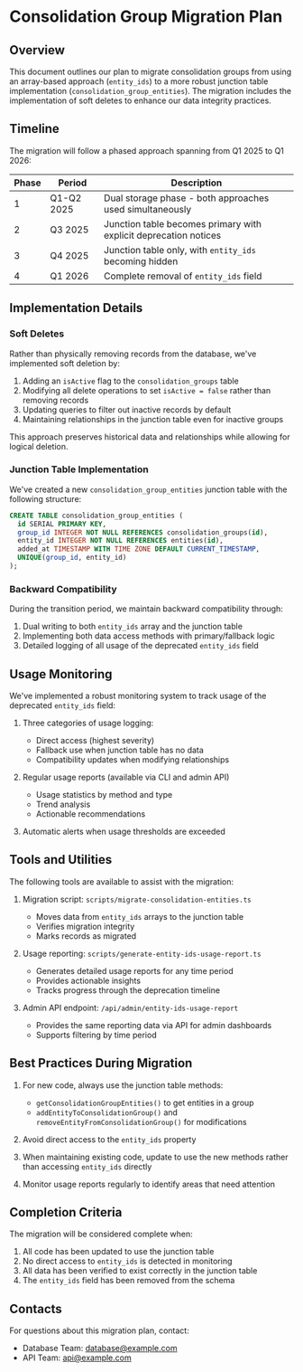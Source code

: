 # Consolidation Group Migration Plan

## Overview

This document outlines our plan to migrate consolidation groups from using an array-based approach (`entity_ids`) to a more robust junction table implementation (`consolidation_group_entities`). The migration includes the implementation of soft deletes to enhance our data integrity practices.

## Timeline

The migration will follow a phased approach spanning from Q1 2025 to Q1 2026:

| Phase | Period | Description |
|-------|--------|-------------|
| 1 | Q1-Q2 2025 | Dual storage phase - both approaches used simultaneously |
| 2 | Q3 2025 | Junction table becomes primary with explicit deprecation notices |
| 3 | Q4 2025 | Junction table only, with `entity_ids` becoming hidden |
| 4 | Q1 2026 | Complete removal of `entity_ids` field |

## Implementation Details

### Soft Deletes

Rather than physically removing records from the database, we've implemented soft deletion by:

1. Adding an `isActive` flag to the `consolidation_groups` table
2. Modifying all delete operations to set `isActive = false` rather than removing records
3. Updating queries to filter out inactive records by default
4. Maintaining relationships in the junction table even for inactive groups

This approach preserves historical data and relationships while allowing for logical deletion.

### Junction Table Implementation

We've created a new `consolidation_group_entities` junction table with the following structure:

```sql
CREATE TABLE consolidation_group_entities (
  id SERIAL PRIMARY KEY,
  group_id INTEGER NOT NULL REFERENCES consolidation_groups(id),
  entity_id INTEGER NOT NULL REFERENCES entities(id),
  added_at TIMESTAMP WITH TIME ZONE DEFAULT CURRENT_TIMESTAMP,
  UNIQUE(group_id, entity_id)
);
```

### Backward Compatibility

During the transition period, we maintain backward compatibility through:

1. Dual writing to both `entity_ids` array and the junction table
2. Implementing both data access methods with primary/fallback logic
3. Detailed logging of all usage of the deprecated `entity_ids` field

## Usage Monitoring

We've implemented a robust monitoring system to track usage of the deprecated `entity_ids` field:

1. Three categories of usage logging:
   - Direct access (highest severity)
   - Fallback use when junction table has no data
   - Compatibility updates when modifying relationships

2. Regular usage reports (available via CLI and admin API)
   - Usage statistics by method and type
   - Trend analysis
   - Actionable recommendations

3. Automatic alerts when usage thresholds are exceeded

## Tools and Utilities

The following tools are available to assist with the migration:

1. Migration script: `scripts/migrate-consolidation-entities.ts`
   - Moves data from `entity_ids` arrays to the junction table
   - Verifies migration integrity
   - Marks records as migrated

2. Usage reporting: `scripts/generate-entity-ids-usage-report.ts`
   - Generates detailed usage reports for any time period
   - Provides actionable insights
   - Tracks progress through the deprecation timeline

3. Admin API endpoint: `/api/admin/entity-ids-usage-report`
   - Provides the same reporting data via API for admin dashboards
   - Supports filtering by time period

## Best Practices During Migration

1. For new code, always use the junction table methods:
   - `getConsolidationGroupEntities()` to get entities in a group
   - `addEntityToConsolidationGroup()` and `removeEntityFromConsolidationGroup()` for modifications

2. Avoid direct access to the `entity_ids` property

3. When maintaining existing code, update to use the new methods rather than accessing `entity_ids` directly

4. Monitor usage reports regularly to identify areas that need attention

## Completion Criteria

The migration will be considered complete when:

1. All code has been updated to use the junction table
2. No direct access to `entity_ids` is detected in monitoring
3. All data has been verified to exist correctly in the junction table
4. The `entity_ids` field has been removed from the schema

## Contacts

For questions about this migration plan, contact:
- Database Team: database@example.com
- API Team: api@example.com